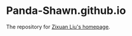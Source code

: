 # Panda-Shawn.github.io
The repository for [Zixuan Liu's homepage](https://panda-shawn.github.io/]).
